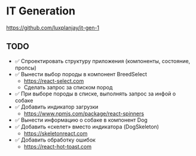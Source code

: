 # IT Generation

https://github.com/luxplanjay/it-gen-1

## TODO

- ✅ Спроектировать структуру приложения (компоненты, состояние, пропсы)
- ✅ Вынести выбор породы в компонент BreedSelect
  - https://react-select.com
  - Сделать запрос за списком пород
- ✅ При выборе породы в списке, выполнять запрос за инфой о собаке
- ✅ Добавить индикатор загрузки
  - https://www.npmjs.com/package/react-spinners
- ✅ Вынести информацию о собаке в компонент Dog
- ✅ Добавить «скелет» вместо индикатора (DogSkeleton)
  - https://skeletonreact.com
- ✅ Добавить обработку ошибок
  - https://react-hot-toast.com
